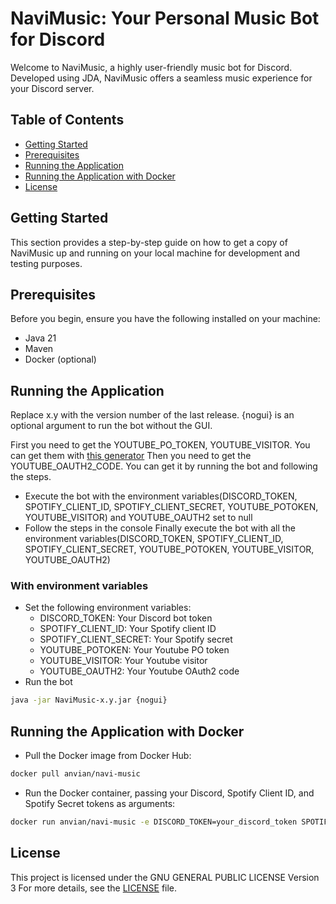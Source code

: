 # NaviMusic: Your Personal Music Bot for Discord

Welcome to NaviMusic, a highly user-friendly music bot for Discord. Developed using JDA, NaviMusic offers a
seamless music experience for your Discord server.

## Table of Contents

- [Getting Started](#getting-started)
- [Prerequisites](#prerequisites)
- [Running the Application](#running-the-application)
- [Running the Application with Docker](#running-the-application-with-docker)
- [License](#license)

## Getting Started

This section provides a step-by-step guide on how to get a copy of NaviMusic up and running on your local machine for
development and testing purposes.

## Prerequisites

Before you begin, ensure you have the following installed on your machine:

- Java 21
- Maven
- Docker (optional)

## Running the Application

Replace x.y with the version number of the last release.
{nogui} is an optional argument to run the bot without the GUI.

First you need to get the YOUTUBE_PO_TOKEN, YOUTUBE_VISITOR. You can get them with [this generator](https://github.com/iv-org/youtube-trusted-session-generator)
Then you need to get the YOUTUBE_OAUTH2_CODE. You can get it by running the bot and following the steps.
  - Execute the bot with the environment variables(DISCORD_TOKEN, SPOTIFY_CLIENT_ID, SPOTIFY_CLIENT_SECRET, YOUTUBE_POTOKEN, YOUTUBE_VISITOR) and YOUTUBE_OAUTH2 set to null
  - Follow the steps in the console
Finally execute the bot with all the environment variables(DISCORD_TOKEN, SPOTIFY_CLIENT_ID, SPOTIFY_CLIENT_SECRET, YOUTUBE_POTOKEN, YOUTUBE_VISITOR, YOUTUBE_OAUTH2)

### With environment variables

- Set the following environment variables:
    - DISCORD_TOKEN: Your Discord bot token
    - SPOTIFY_CLIENT_ID: Your Spotify client ID
    - SPOTIFY_CLIENT_SECRET: Your Spotify secret
    - YOUTUBE_POTOKEN: Your Youtube PO token
    - YOUTUBE_VISITOR: Your Youtube visitor
    - YOUTUBE_OAUTH2: Your Youtube OAuth2 code
- Run the bot

```bash
java -jar NaviMusic-x.y.jar {nogui}
```

## Running the Application with Docker

- Pull the Docker image from Docker Hub:

```bash
docker pull anvian/navi-music
```

- Run the Docker container, passing your Discord, Spotify Client ID, and Spotify Secret tokens as arguments:

```bash
docker run anvian/navi-music -e DISCORD_TOKEN=your_discord_token SPOTIFY_CLIENT_ID=your_spotify_client_id SPOTIFY_CLIENT_SECRET=your_spotify_secret YOUTUBE_POTOKEN=your_youtube_potoken YOUTUBE_VISITOR=your_youtube_visitor YOUTUBE_OAUTH2=your_youtube_oauth2_code
```

## License

This project is licensed under the GNU GENERAL PUBLIC LICENSE Version 3
For more details, see the [LICENSE](LICENSE) file.
